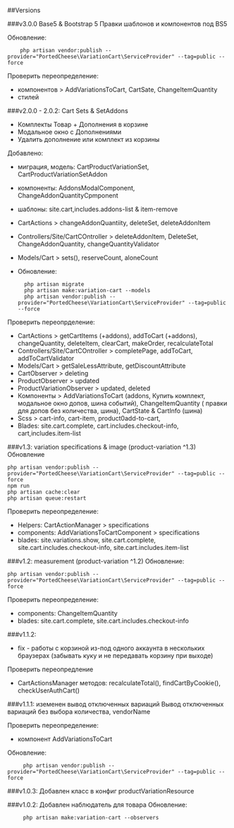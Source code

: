 ##Versions

###v3.0.0 Base5 & Bootstrap 5
Правки шаблонов и компонентов под BS5

Обновление:

        php artisan vendor:publish --provider="PortedCheese\VariationCart\ServiceProvider" --tag=public --force

Проверить переопределение:
- компонентов > AddVariationsToCart, CartSate, ChangeItemQuantity
- стилей
  
###v2.0.0 - 2.0.2: Cart Sets & SetAddons
- Комплекты Товар + Дополнения в корзине
- Модальное окно с Дополнениями
- Удалить дополнение или комплект из корзины

Добавлено:
- миграция, модель: CartProductVariationSet, CartProductVariationSetAddon
- компоненты: AddonsModalComponent, ChangeAddonQuantityCpmponent
- шаблоны: site.cart,includes.addons-list & item-remove
- CartActions > changeAddonQuantiity, deleteSet, deleteAddonItem
- Controllers/Site/CartCOntroller > deleteAddonItem, DeleteSet, ChangeAddonQuantity, changeQuantityValidator
- Models/Cart > sets(), reserveCount, aloneCount
- 
  Обновление:
        
        php artisan migrate
        php artisan make:variation-cart --models
        php artisan vendor:publish --provider="PortedCheese\VariationCart\ServiceProvider" --tag=public --force

Проверить переопрделение:
- CartActions > getCartItems (+addons),  addToCart (+addons), changeQuantity, deleteItem, clearCart, makeOrder, recalculateTotal
- Controllers/Site/CartCOntroller > completePage, addToCart, addToCartValidator
- Models/Cart > getSaleLessAttribute, getDiscountAttribute
- CartObserver > deleting
- ProductObserver > updated
- ProductVariationObserver > updated, deleted
- Компоненты > AddVariationsToCart (addons, Купить комплект, модальное окно допов, шина событий), ChangeItemQuantity ( правки для допов без количества, шина), CartState & CartInfo (шина)
- Scss > cart-info, cart-item, product0add-to-cart,
- Blades: site.cart.complete, cart.includes.checkout-info, cart,includes.item-list

###v1.3: variation specifications & image (product-variation ^1.3)
Обновление

    php artisan vendor:publish --provider="PortedCheese\VariationCart\ServiceProvider" --tag=public --force
    npm run
    php artisan cache:clear
    php artisan queue:restart

Проверить переопределение:

- Helpers: CartActionManager > specifications
- components: AddVariationsToCartComponent > specifications
- blades: site.variations.show, site.cart.complete, site.cart.includes.checkout-info, site.cart.includes.item-list

###v1.2: measurement (product-variation ^1.2)
Обновление:
        
    php artisan vendor:publish --provider="PortedCheese\VariationCart\ServiceProvider" --tag=public --force

Проверить переопределение:
- components: ChangeItemQuantity
- blades: site.cart.complete, site.cart.includes.checkout-info
        
###v1.1.2: 
- fix - работы с корзиной из-под одного аккаунта в нескольких браузерах (забывать куку и не передавать корзину при выходе)

Проверить переопредление 
- CartActionsManager методов: recalculateTotal(), findCartByCookie(), checkUserAuthCart()

###v1.1.1: иземенен вывод отключенных вариаций 
Вывод отключенных вариаций без выбора количества, vendorName

Проверить переопределение:
- компонент AddVariationsToCart

Обновление:

         php artisan vendor:publish --provider="PortedCheese\VariationCart\ServiceProvider" --tag=public --force
###v1.0.3: Добавлен класс в конфиг productVariationResource

###v1.0.2: Добавлен наблюдатель для товара
Обновление:

         php artisan make:variation-cart --observers